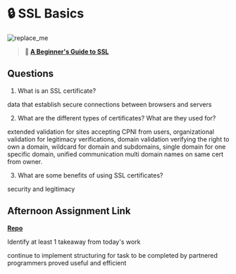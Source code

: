 # 🔒 SSL Basics

![replace_me](https://codeworks.blob.core.windows.net/public/assets/img/illustrations/placeholder.svg)

> **📖 [A Beginner's Guide to SSL](https://codeworksacademy.com/fs-student-guide/resources/wk8-9/07-SSL)**

## Questions

1. What is an SSL certificate?

data that establish secure connections between browsers and servers

2. What are the different types of certificates? What are they used for?

extended validation for sites accepting CPNI from users, organizational validation for legitimacy verifications, domain validation verifying the right to own a domain, wildcard for domain and subdomains, single domain for one specific domain, unified communication multi domain names on same cert from owner.

3. What are some benefits of using SSL certificates?

security and legitimacy 

## Afternoon Assignment Link

**[Repo](https://github.com/GregBullington/<ASSIGNMENT_REPO>)**

Identify at least 1 takeaway from today's work

continue to implement structuring for task to be completed by partnered programmers proved useful and efficient 